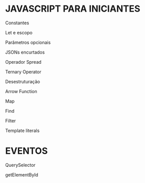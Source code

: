# JAVASCRIPT PARA INICIANTES



Constantes

Let e escopo

Parâmetros opcionais

JSONs encurtados

Operador Spread

Ternary Operator

Desestruturação

Arrow Function

Map

Find

Filter

Template literals


# EVENTOS

QuerySelector

getElementById
